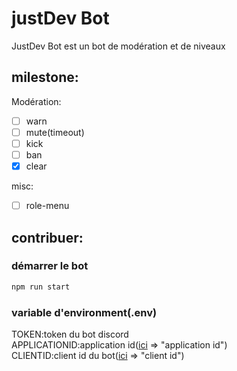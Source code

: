 # justDev Bot
JustDev Bot est un bot de modération et de niveaux

## milestone:

Modération:
- [ ] warn
- [ ] mute(timeout)
- [ ] kick
- [ ] ban
- [x] clear

misc:
- [ ] role-menu

## contribuer:

### démarrer le bot
```bash
npm run start
```
### variable d'environment(.env)
TOKEN:token du bot discord\
APPLICATIONID:application id([ici](https://discord.com/developers/applications/${applicationId}/information) => "application id")\
CLIENTID:client id du bot([ici](https://discord.com/developers/applications/${applicationId}/oauth2/general) => "client id")